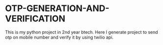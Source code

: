 # OTP-GENERATION-AND-VERIFICATION
This is my python project in 2nd year btech. Here I generate project to send otp on mobile number and verify it by using twilio api.
